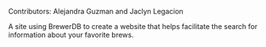 Contributors: Alejandra Guzman and Jaclyn Legacion

A site using BrewerDB to create a website that helps facilitate the search for information about your favorite brews.
